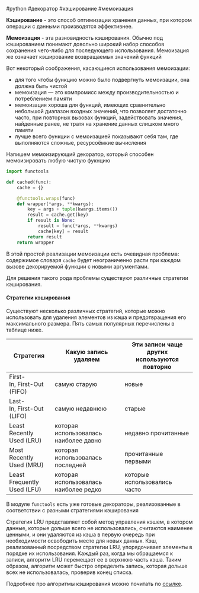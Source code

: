 #python #декоратор #кэширование #мемоизация 


**Кэширование** - это способ оптимизации хранения данных, при котором операции с данными производятся эффективнее.

**Мемоизация** - эта разновидность кэширования. Обычно под кэшированием понимают довольно широкий набор способов сохранения чего-либо для последующего использования. Мемоизация же означает кэширование возвращаемых значений функций

Вот некоторый соображения, касающиеся использования мемоизации:
- для того чтобы функцию можно было подвергнуть мемоизации, она должна быть чистой
- мемоизация — это компромисс между производительностью и потреблением памяти
- мемоизация хороша для функций, имеющих сравнительно небольшой диапазон входных значений, что позволяет достаточно часто, при повторных вызовах функций, задействовать значения, найденные ранее, не тратя на хранение данных слишком много памяти
- лучше всего функции с мемоизацией показывают себя там, где выполняются сложные, ресурсоёмкие вычисления

Напишем мемоизирующий декоратор, который способен мемоизировать любую чистую фукнцию
```python
import functools

def cached(func):
    cache = {}

    @functools.wraps(func)
    def wrapper(*args, **kwargs):
        key = args + tuple(kwargs.items())
        result = cache.get(key)
        if result is None:
            result = func(*args, **kwargs)
            cache[key] = result
        return result
    return wrapper
```
В этой простой реализации мемоизации есть очевидная проблема: содержимое словаря `cache` будет неограниченно расти при каждом вызове декорируемой функции с новыми аргументами.

Для решения такого рода проблемы существуют различные стратегии кэширования.

#### Стратегии кэширования
Существуют несколько различных стратегий, которые можно использовать для удаления  элементов из кэша и предотвращения его максимального размера. Пять самых популярных перечислены в таблице ниже.

| **Стратегия**               | **Какую запись удаляем**              | **Эти записи чаще других используются повторно** |
| --------------------------- | ------------------------------------- | ------------------------------------------------ |
| First-In, First-Out (FIFO)  | самую старую                          | новые                                            |
| Last-In, First-Out (LIFO)   | самую недавнюю                        | старые                                           |
| Least Recently Used (LRU)   | которая использовалась наиболее давно | недавно прочитанные                              |
| Most Recently Used (MRU)    | которая использовалась последней      | прочитанные первыми                              |
| Least Frequently Used (LFU) | которая использовалась наиболее редко | которые использовались часто                     |
В модуле `functools` есть уже готовые декораторы, реализованные в соответствии с разными стратегиями кэширования

Стратегия LRU представляет собой метод управления кэшем, в котором данные, которые дольше всего не использовались, считаются наименее ценными, и они удаляются из кэша в первую очередь при необходимости освободить место для новых данных. Кэш, реализованный посредством стратегии LRU, упорядочивает элементы в порядке их использования. Каждый раз, когда мы обращаемся к записи, алгоритм LRU перемещает ее в верхнюю часть кэша. Таким образом, алгоритм может быстро определить запись, которая дольше всех не использовалась, проверив конец списка.

Подробнее про алгоритмы кэширования можно почитать по [ссылке](https://ru.wikipedia.org/wiki/%D0%90%D0%BB%D0%B3%D0%BE%D1%80%D0%B8%D1%82%D0%BC%D1%8B_%D0%BA%D1%8D%D1%88%D0%B8%D1%80%D0%BE%D0%B2%D0%B0%D0%BD%D0%B8%D1%8F).